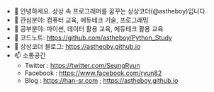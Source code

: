 - 👋 안녕하세요. 상상 속 프로그래머를 꿈꾸는 상상코더(@astheboy)입니다.
- 👀 관심분야: 컴퓨터 교육, 에듀테크 기술, 프로그래밍
- 🌱 공부분야: 파이썬, 데이터 활용 교육, 에듀테크 활용 교육
- 📗 코드노트: https://github.com/astheboy/Python_Study
- 📝 상상코더 블로그: https://astheoby.github.io
- 📫 소통공간
    - Twitter : https://twitter.com/SeungRyun
    - Facebook : https://www.facebook.com/ryun82
    - Blog : https://han-sr.com ; https://astheboy.github.io
<!---
astheboy/astheboy is a ✨ special ✨ repository because its `README.md` (this file) appears on your GitHub profile.
You can click the Preview link to take a look at your changes.
--->
